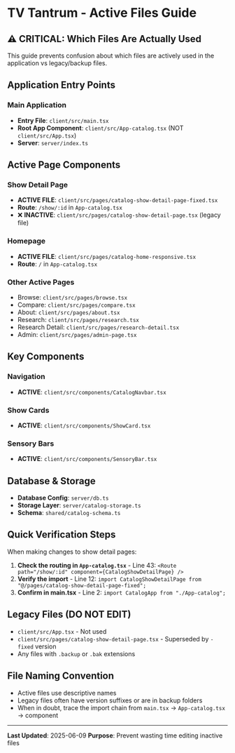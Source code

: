 # TV Tantrum - Active Files Guide

## ⚠️ CRITICAL: Which Files Are Actually Used

This guide prevents confusion about which files are actively used in the application vs legacy/backup files.

## Application Entry Points

### Main Application
- **Entry File**: `client/src/main.tsx`
- **Root App Component**: `client/src/App-catalog.tsx` (NOT `client/src/App.tsx`)
- **Server**: `server/index.ts`

## Active Page Components

### Show Detail Page
- **ACTIVE FILE**: `client/src/pages/catalog-show-detail-page-fixed.tsx`
- **Route**: `/show/:id` in `App-catalog.tsx`
- ❌ **INACTIVE**: `client/src/pages/catalog-show-detail-page.tsx` (legacy file)

### Homepage
- **ACTIVE FILE**: `client/src/pages/catalog-home-responsive.tsx`
- **Route**: `/` in `App-catalog.tsx`

### Other Active Pages
- Browse: `client/src/pages/browse.tsx`
- Compare: `client/src/pages/compare.tsx`
- About: `client/src/pages/about.tsx`
- Research: `client/src/pages/research.tsx`
- Research Detail: `client/src/pages/research-detail.tsx`
- Admin: `client/src/pages/admin-page.tsx`

## Key Components

### Navigation
- **ACTIVE**: `client/src/components/CatalogNavbar.tsx`

### Show Cards
- **ACTIVE**: `client/src/components/ShowCard.tsx`

### Sensory Bars
- **ACTIVE**: `client/src/components/SensoryBar.tsx`

## Database & Storage
- **Database Config**: `server/db.ts`
- **Storage Layer**: `server/catalog-storage.ts`
- **Schema**: `shared/catalog-schema.ts`

## Quick Verification Steps

When making changes to show detail pages:

1. **Check the routing in `App-catalog.tsx`** - Line 43: `<Route path="/show/:id" component={CatalogShowDetailPage} />`
2. **Verify the import** - Line 12: `import CatalogShowDetailPage from "@/pages/catalog-show-detail-page-fixed";`
3. **Confirm in main.tsx** - Line 2: `import CatalogApp from "./App-catalog";`

## Legacy Files (DO NOT EDIT)
- `client/src/App.tsx` - Not used
- `client/src/pages/catalog-show-detail-page.tsx` - Superseded by `-fixed` version
- Any files with `.backup` or `.bak` extensions

## File Naming Convention
- Active files use descriptive names
- Legacy files often have version suffixes or are in backup folders
- When in doubt, trace the import chain from `main.tsx` → `App-catalog.tsx` → component

---

**Last Updated**: 2025-06-09
**Purpose**: Prevent wasting time editing inactive files